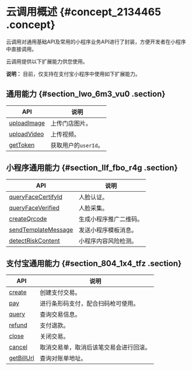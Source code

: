 # 云调用概述 {#concept_2134465 .concept}

云调用对通用基础API及常用的小程序业务API进行了封装，方便开发者在小程序中直接调用。

云调用提供以下扩展能力供您使用。

**说明：** 目前，仅支持在支付宝小程序中使用如下扩展能力。

## 通用能力 {#section_lwo_6m3_vu0 .section}

|API|说明|
|---|--|
|[uploadImage](cn.zh-CN/小程序Serverless开发指南/扩展能力/通用基础API/uploadImage.md#)|上传门店图片。|
|[uploadVideo](cn.zh-CN/小程序Serverless开发指南/扩展能力/通用基础API/uploadVideo.md#)|上传视频。|
|[getToken](cn.zh-CN/小程序Serverless开发指南/扩展能力/通用基础API/getToken.md#)|获取用户的`userId`。|

## 小程序通用能力 {#section_llf_fbo_r4g .section}

|API|说明|
|---|--|
|[queryFaceCertifyId](cn.zh-CN/小程序Serverless开发指南/扩展能力/小程序API/queryFaceCertifyId.md#)|人脸认证。|
|[queryFaceVerified](cn.zh-CN/小程序Serverless开发指南/扩展能力/小程序API/queryFaceVerified.md#)|人脸采集。|
|[createQrcode](cn.zh-CN/小程序Serverless开发指南/扩展能力/小程序API/createQrcode.md#)|生成小程序推广二维码。|
|[sendTemplateMessage](cn.zh-CN/小程序Serverless开发指南/扩展能力/小程序API/sendTemplateMessage.md#)|发送小程序模板消息。|
|[detectRiskContent](cn.zh-CN/小程序Serverless开发指南/扩展能力/小程序API/detectRiskContent.md#)|小程序内容风险检测。|

## 支付宝通用能力 {#section_804_1x4_tfz .section}

|API|说明|
|---|--|
|[create](cn.zh-CN/小程序Serverless开发指南/扩展能力/支付相关API/create.md#)|创建支付交易。|
|[pay](cn.zh-CN/小程序Serverless开发指南/扩展能力/支付相关API/pay.md#)|进行条形码支付，配合扫码枪可使用。|
|[query](cn.zh-CN/小程序Serverless开发指南/扩展能力/支付相关API/query.md#)|查询交易信息。|
|[refund](cn.zh-CN/小程序Serverless开发指南/扩展能力/支付相关API/refund.md#)|支付退款。|
|[close](cn.zh-CN/小程序Serverless开发指南/扩展能力/支付相关API/close.md#)|关闭交易。|
|[cancel](cn.zh-CN/小程序Serverless开发指南/扩展能力/支付相关API/cancel.md#)|取消交易单，取消后该笔交易会进行回滚。|
|[getBillUrl](cn.zh-CN/小程序Serverless开发指南/扩展能力/支付相关API/getBillUrl.md#)|查询对账单地址。|

